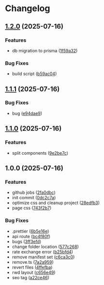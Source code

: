 # Changelog

## [1.2.0](https://github.com/nick-jy-huang/rate-now/compare/v1.1.1...v1.2.0) (2025-07-16)


### Features

* db migration to prisma ([1f59a32](https://github.com/nick-jy-huang/rate-now/commit/1f59a32046b4328ad34772543dc656f067861b51))


### Bug Fixes

* build script ([b59ac04](https://github.com/nick-jy-huang/rate-now/commit/b59ac046e5883b043844343d17b4187c04ac6379))

## [1.1.1](https://github.com/nick-jy-huang/rate-now/compare/v1.1.0...v1.1.1) (2025-07-16)


### Bug Fixes

* bug ([e94dae9](https://github.com/nick-jy-huang/rate-now/commit/e94dae9b376e029b1d612b469d89a89e73e055f8))

## [1.1.0](https://github.com/nick-jy-huang/rate-now/compare/v1.0.0...v1.1.0) (2025-07-16)


### Features

* split components ([9e2be7c](https://github.com/nick-jy-huang/rate-now/commit/9e2be7cfd4c170472702f212c6a598e1f53cba34))

## 1.0.0 (2025-07-16)


### Features

* github jobs ([2fa0dbc](https://github.com/nick-jy-huang/rate-now/commit/2fa0dbcc0ce394975eebcfa8abf2ba2c6bdc83b1))
* init commit ([0dc2c7a](https://github.com/nick-jy-huang/rate-now/commit/0dc2c7a2766f3193207414cb4b31317c2584edd0))
* optimize css and cleanup project ([28edfb3](https://github.com/nick-jy-huang/rate-now/commit/28edfb3e078f95d5c1944df8f902f0a8fd72c22e))
* page css ([743f2b7](https://github.com/nick-jy-huang/rate-now/commit/743f2b741bd72d5b7c1c9d47625dc0628c8b2f9e))


### Bug Fixes

* .prettier ([6b5e16e](https://github.com/nick-jy-huang/rate-now/commit/6b5e16e878f71496f9189e5608fb032152ca7f9b))
* api route ([bc4f80f](https://github.com/nick-jy-huang/rate-now/commit/bc4f80f7e70dd5fbe2662f1f18cf8ad1981cd3c5))
* bugs ([3ff3efd](https://github.com/nick-jy-huang/rate-now/commit/3ff3efd055619f9153e44d189b5fd4445350e447))
* change folder location ([577c268](https://github.com/nick-jy-huang/rate-now/commit/577c268511b25dc9eb870ce20370ce227317db34))
* rate exchange error ([b25bfd4](https://github.com/nick-jy-huang/rate-now/commit/b25bfd4f0c13e5b42c7d69d38fa90d0f441147a5))
* remove manifest set ([c6ca3c0](https://github.com/nick-jy-huang/rate-now/commit/c6ca3c097a7627c75c8aa163932319e99ee1d976))
* remove.ts ([7a2a959](https://github.com/nick-jy-huang/rate-now/commit/7a2a9595dfee007380edb639192c97b50081da44))
* revert files ([4ffefba](https://github.com/nick-jy-huang/rate-now/commit/4ffefba7ee6843d1b66a3f7d7615383c36a2f127))
* rwd layout ([c656e49](https://github.com/nick-jy-huang/rate-now/commit/c656e4931dbc3ac7c90afc9dac8d653ab91b7749))
* seo tag ([a22ce46](https://github.com/nick-jy-huang/rate-now/commit/a22ce46cb421e35eb88b494fd19ec207d2d90749))
